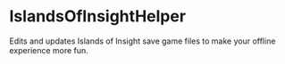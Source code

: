 # IslandsOfInsightHelper
Edits and updates Islands of Insight save game files to make your offline experience more fun.
